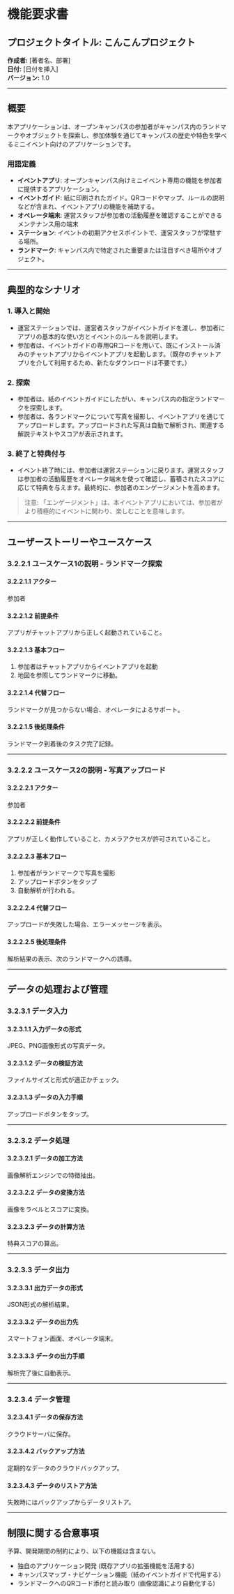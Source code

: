 # 機能要求書

## プロジェクトタイトル: こんこんプロジェクト

**作成者:** [著者名、部署]  
**日付:** [日付を挿入]  
**バージョン:** 1.0  

---

## 概要

本アプリケーションは、オープンキャンパスの参加者がキャンパス内のランドマークやオブジェクトを探索し、参加体験を通じてキャンパスの歴史や特色を学べるミニイベント向けのアプリケーションです。

### 用語定義

- **イベントアプリ**: オープンキャンパス向けミニイベント専用の機能を参加者に提供するアプリケーション。
- **イベントガイド**: 紙に印刷されたガイド。QRコードやマップ、ルールの説明などが含まれ、イベントアプリの機能を補助する。
- **オペレータ端末**: 運営スタッフが参加者の活動履歴を確認することができるメンテナンス用の端末
- **ステーション**: イベントの初期アクセスポイントで、運営スタッフが常駐する場所。
- **ランドマーク**: キャンパス内で特定された重要または注目すべき場所やオブジェクト。

---

## 典型的なシナリオ

### 1. 導入と開始

- 運営ステーションでは、運営者スタッフがイベントガイドを渡し、参加者にアプリの基本的な使い方とイベントのルールを説明します。
- 参加者は、イベントガイドの専用QRコードを用いて、既にインストール済みのチャットアプリからイベントアプリを起動します。（既存のチャットアプリを介して利用するため、新たなダウンロードは不要です。）

### 2. 探索

- 参加者は、紙のイベントガイドにしたがい、キャンパス内の指定ランドマークを探索します。
- 参加者は、各ランドマークについて写真を撮影し、イベントアプリを通じてアップロードします。アップロードされた写真は自動で解析され、関連する解説テキストやスコアが表示されます。

### 3. 終了と特典付与

- イベント終了時には、参加者は運営ステーションに戻ります。運営スタッフは参加者の活動履歴をオペレータ端末を使って確認し、蓄積されたスコアに応じて特典を与えます。最終的に、参加者のエンゲージメントを高めます。

> 注意: 「エンゲージメント」は、本イベントアプリにおいては、参加者がより積極的にイベントに関わり、楽しむことを意味します。

---

## ユーザーストーリーやユースケース

### 3.2.2.1 ユースケース1の説明 - ランドマーク探索

#### 3.2.2.1.1 アクター

参加者

#### 3.2.2.1.2 前提条件

アプリがチャットアプリから正しく起動されていること。

#### 3.2.2.1.3 基本フロー

1. 参加者はチャットアプリからイベントアプリを起動
2. 地図を参照してランドマークに移動。

#### 3.2.2.1.4 代替フロー

ランドマークが見つからない場合、オペレータによるサポート。

#### 3.2.2.1.5 後処理条件

ランドマーク到着後のタスク完了記録。

---

### 3.2.2.2 ユースケース2の説明 - 写真アップロード

#### 3.2.2.2.1 アクター

参加者

#### 3.2.2.2.2 前提条件

アプリが正しく動作していること、カメラアクセスが許可されていること。

#### 3.2.2.2.3 基本フロー

1. 参加者がランドマークで写真を撮影
2. アップロードボタンをタップ
3. 自動解析が行われる。

#### 3.2.2.2.4 代替フロー

アップロードが失敗した場合、エラーメッセージを表示。

#### 3.2.2.2.5 後処理条件

解析結果の表示、次のランドマークへの誘導。

---

## データの処理および管理

### 3.2.3.1 データ入力

#### 3.2.3.1.1 入力データの形式

JPEG、PNG画像形式の写真データ。

#### 3.2.3.1.2 データの検証方法

ファイルサイズと形式が適正かチェック。

#### 3.2.3.1.3 データの入力手順

アップロードボタンをタップ。

---

### 3.2.3.2 データ処理

#### 3.2.3.2.1 データの加工方法

画像解析エンジンでの特徴抽出。

#### 3.2.3.2.2 データの変換方法

画像をラベルとスコアに変換。

#### 3.2.3.2.3 データの計算方法

特典スコアの算出。

---

### 3.2.3.3 データ出力

#### 3.2.3.3.1 出力データの形式

JSON形式の解析結果。

#### 3.2.3.3.2 データの出力先

スマートフォン画面、オペレータ端末。

#### 3.2.3.3.3 データの出力手順

解析完了後に自動表示。

---

### 3.2.3.4 データ管理

#### 3.2.3.4.1 データの保存方法

クラウドサーバに保存。

#### 3.2.3.4.2 バックアップ方法

定期的なデータのクラウドバックアップ。

#### 3.2.3.4.3 データのリストア方法

失敗時にはバックアップからデータリストア。

---

## 制限に関する合意事項

予算、開発期間の制約により、以下の機能は含まない。

- 独自のアプリケーション開発 (既存アプリの拡張機能を活用する)
- キャンパスマップ・ナビゲーション機能（紙のイベントガイドで代用する）
- ランドマークへのQRコード添付と読み取り (画像認識により自動化する)